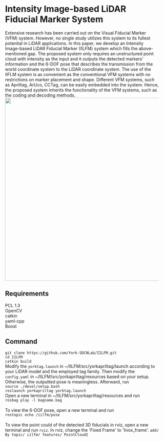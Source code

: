 # Intensity Image-based LiDAR Fiducial Marker System
Extensive research has been carried out on the Visual Fiducial Marker (VFM) system. However, no single study utilizes this system to its fullest potential in LiDAR applications. In this paper, we develop an Intensity Image-based LiDAR Fiducial Marker (IILFM) system which fills the above-mentioned gap. The proposed system only requires an unstructured point cloud with intensity as the input and it outputs the detected markers' information and the 6-DOF pose that describes the transmission from the world coordinate system to the LiDAR coordinate system. The use of the IIFLM system is as convenient as the conventional VFM systems with no restrictions on marker placement and shape. Different VFM systems, such as Apriltag, ArUco, CCTag, can be easily embedded into the system. Hence, the proposed system inherits the functionality of the VFM systems, such as the coding and decoding methods.<br>
<img width="600" height="600" src="https://user-images.githubusercontent.com/58899542/151822834-e7758e70-849f-483d-b2fd-df93b1fe0aa5.png"/> <br>




## Requirements
PCL 1.3 <br>
OpenCV <br>
catkin <br>
yaml-cpp <br>
Boost <br>

## Command
```git clone https://github.com/York-SDCNLab/IILFM.git```<br>
```cd IILFM```<br>
```catkin build```<br>
Modify the ```yorktag.launch``` in ~/IILFM/src/yorkapriltag/launch according to your LiDAR model and the employed tag family. Then modify the ``config.yaml`` in ~/IILFM/src/yorkapriltag/resources based on your setup. Otherwise, the outputted pose is meaningless. Afterward, run <br>
```source ./devel/setup.bash```<br>
```roslaunch yorkapriltag yorktag.launch```<br>
Open a new terminal in ~/IILFM/src/yorkapriltag/resources and run <br>
```rosbag play -l bagname.bag```<br>
<br>
To view the 6-DOF pose, open a new terminal and run<br>
``rostopic echo /iilfm/pose`` <br>
<br>
To view the point could of the detected 3D fiducials in rviz, open a new terminal and run ``rviz``. In rviz, change the 'Fixed Frame' to 'livox_frame'. ``add/ By topic/ iilfm/ features/ PointCloud2``
